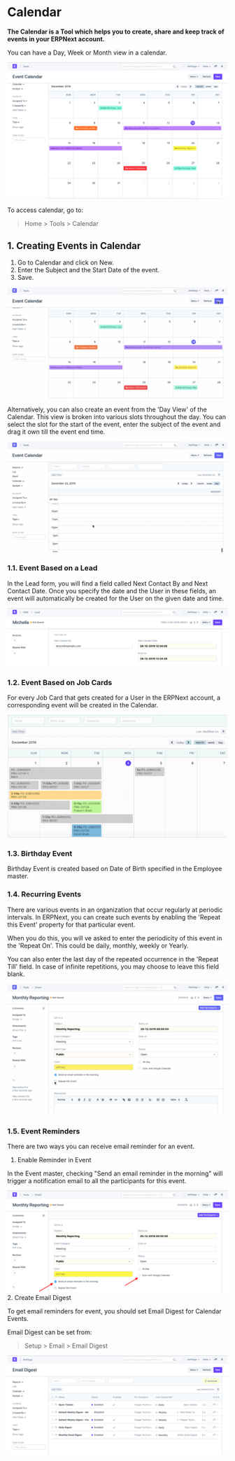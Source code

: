 
# Calendar



**The Calendar is a Tool which helps you to create, share and keep track of events in your ERPNext account.**


You can have a Day, Week or Month view in a calendar.


![Calendar](/files/using-calender-1.png)


To access calendar, go to:



> 
> Home > Tools > Calendar
> 
> 
> 


## 1. Creating Events in Calendar


1. Go to Calendar and click on New.
2. Enter the Subject and the Start Date of the event.
3. Save.


![Calendar](/files/using-calender-2.gif)


Alternatively, you can also create an event from the 'Day View' of the Calendar. This view is broken into various slots throughout the day. You can select the slot for the start of the event, enter the subject of the event and drag it own till the event end time.


![Calendar](/files/using-calender-3.gif)


### 1.1. Event Based on a Lead


In the Lead form, you will find a field called Next Contact By and Next Contact Date. Once you specify the date and the User in these fields, an event will automatically be created for the User on the given date and time.


![Calendar](/files/using-calender-4.png)


### 1.2. Event Based on Job Cards


For every Job Card that gets created for a User in the ERPNext account, a corresponding event will be created in the Calendar.


![Calendar](/files/using-calender-job-card.png)


### 1.3. Birthday Event


Birthday Event is created based on Date of Birth specified in the Employee master.


### 1.4. Recurring Events


There are various events in an organization that occur regularly at periodic intervals. In ERPNext, you can create such events by enabling the 'Repeat this Event' property for that particular event.


When you do this, you will ve asked to enter the periodicity of this event in the 'Repeat On'. This could be daily, monthly, weekly or Yearly.


You can also enter the last day of the repeated occurrence in the 'Repeat Till' field. In case of infinite repetitions, you may choose to leave this field blank.


![Calendar](/files/using-calender-5.gif)


### 1.5. Event Reminders


There are two ways you can receive email reminder for an event.


1. Enable Reminder in Event


In the Event master, checking "Send an email reminder in the morning" will trigger a notification email to all the participants for this event.


![Calendar](/files/using-calender-6.png)
2. Create Email Digest


To get email reminders for event, you should set Email Digest for Calendar Events.


Email Digest can be set from:



> 
> Setup > Email > Email Digest
> 
> 
> 


![Calendar](/files/using-calender-7.png)




